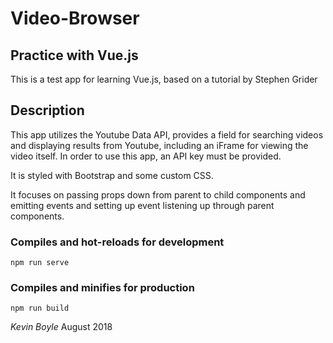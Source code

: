 # Video-Browser

## Practice with Vue.js
This is a test app for learning Vue.js, based on a tutorial by Stephen Grider

## Description
This app utilizes the Youtube Data API, provides a field for searching videos and displaying results from Youtube, including an iFrame for viewing the video itself. In order to use this app, an API key must be provided.

It is styled with Bootstrap and some custom CSS.

It focuses on passing props down from parent to child components and emitting events and setting up event listening up through parent components.

### Compiles and hot-reloads for development
```
npm run serve
```

### Compiles and minifies for production
```
npm run build
```

_Kevin Boyle_ August 2018
